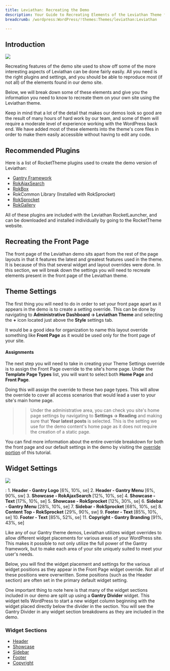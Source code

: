 ```yaml
---
title: Leviathan: Recreating the Demo
description: Your Guide to Recreating Elements of the Leviathan Theme for WordPress
breadcrumb: /wordpress:WordPress/!themes:Themes/leviathan:Leviathan

---
```


Introduction
-----

![][theme2]

Recreating features of the demo site used to show off some of the more interesting aspects of Leviathan can be done fairly easily. All you need is the right plugins and settings, and you should be able to reproduce most (if not all) of the elements found in our demo site. 

Below, we will break down some of these elements and give you the information you need to know to recreate them on your own site using the Leviathan theme.

Keep in mind that a lot of the detail that makes our demos look so good are the result of many hours of hard work by our team, and some of them will require a moderate level of experience working with the WordPress back end. We have added most of these elements into the theme's core files in order to make them easily accessible without having to edit any code.

Recommended Plugins
-----

Here is a list of RocketTheme plugins used to create the demo version of Leviathan:

* [Gantry Framework][gantry]
* [RokAjaxSearch][rokajaxsearch]
* [RokBox][rokbox]
* RokCommon Library (Installed with RokSprocket)
* [RokSprocket][roksprocket]
* [RokGallery][gallery]

All of these plugins are included with the Leviathan RocketLauncher, and can be downloaded and installed individually by going to the RocketTheme website.

Recreating the Front Page
-----

The front page of the Leviathan demo sits apart from the rest of the page layouts in that it features the latest and greatest features used in the theme. It is because of this that several widget and layout overrides were done. In this section, we will break down the settings you will need to recreate elements present in the front page of the Leviathan theme.

Theme Settings
-----

The first thing you will need to do in order to set your front page apart as it appears in the demo is to create a setting override. This can be done by navigating to **Administrative Dashboard -> Leviathan Theme** and selecting the **+** icon located just above the **Style** settings tab. 

It would be a good idea for organization to name this layout override something like **Front Page** as it would be used only for the front page of your site.

#### Assignments
The next step you will need to take in creating your Theme Settings override is to assign the Front Page override to the site's home page. Under the **Template Page Types** list, you will want to select both **Home Page** and **Front Page**.

Doing this will assign the override to these two page types. This will allow the override to cover all access scenarios that would lead a user to your site's main home page.

>> Under the administrative area, you can check you site's home page settings by navigating to **Settings -> Reading** and making sure that **Your latest posts** is selected. This is the setting we use for the demo content's home page as it does not require the creation of a static page.

You can find more information about the entire override breakdown for both the front page and our default settings in the demo by visiting the [override portion][demooverride] of this tutorial.

Widget Settings
-----

![][leviathan]

:   1. **Header - Gantry Logo** [6%, 10%, se]
    2. **Header - Gantry Menu** [6%, 90%, sw]
    3. **Showcase - RokAjaxSearch** [12%, 10%, se]
    4. **Showcase - Text** [17%, 10%, se]
    5. **Showcase - RokSprocket** [12%, 30%, se]
    6. **Sidebar - Gantry Menu** [28%, 10%, se]
    7. **Sidebar - RokSprocket** [68%, 10%, se]
    8. **Content Top - RokSprocket** [29%, 90%, sw]
    9. **Footer - Text** [85%, 10%, se]
    10. **Footer - Text** [85%, 52%, se]
    11. **Copyright - Gantry Branding** [91%, 43%, se]

Like any of our Gantry theme demos, Leviathan utilizes widget overrides to allow different widget placements for various areas of your WordPress site. This makes it possible to not only utilize the full power of the Gantry framework, but to make each area of your site uniquely suited to meet your user's needs.

Below, you will find the widget placement and settings for the various widget positions as they appear in the Front Page widget override. Not all of these positions were overwritten. Some positions (such as the Header section) are often set in the primary default widget setting.

One important thing to note here is that many of the widget sections included in our demo are split up using a **Gantry Divider** widget. This widget tells WordPress to start a new widget column beginning with the widget placed directly below the divider in the section. You will see the Gantry Divider in any widget section breakdowns as they are included in the demo.

### Widget Sections

* [Header][header]
* [Showcase][showcase]
* [Sidebar][sidebar]
* [Footer][footer]
* [Copyright][copyright]

[gantry]: http://gantry-framework.org/download
[rokajaxsearch]: http://www.rockettheme.com/wordpress-downloads/plugins/free/2624-rokajaxsearch
[rokbox]: http://www.rockettheme.com/wordpress-downloads/plugins/free/2625-rokbox
[roksprocket]: http://www.rockettheme.com/wordpress-downloads/plugins/free/3228-roksprocket
[leviathan]: assets/leviathan.jpeg
[theme2]: assets/leviathan2.jpeg
[roksprocket]: ../../plugins/roksprocket/
[gallery]: http://www.rockettheme.com/wordpress-downloads/plugins/club/2837-rokgallery
[faq]: faq.md
[menu]: ../../start/menu.md
[override]: http://gantry-framework.org/documentation/wordpress/configure/
[showcase]: demo_showcase.md
[feature]: demo_feature.md
[sidebar]: demo_sidebar.md
[footer]: demo_footer.md
[header]: demo_header.md
[top]: demo_top.md
[copyright]: demo_copyright.md
[demooverride]: demo_override.md